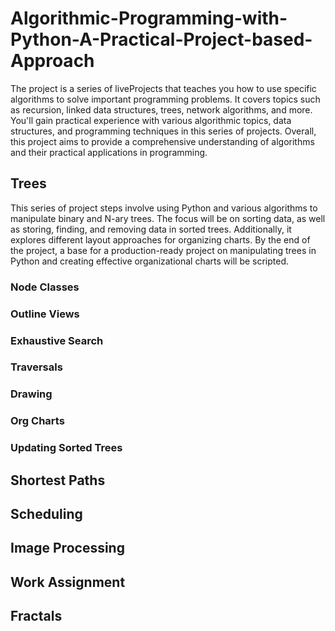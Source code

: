 # Algorithmic-Programming-with-Python-A-Practical-Project-based-Approach
The project is a series of liveProjects that teaches you how to use specific algorithms to solve important programming problems. It covers topics such as recursion, linked data structures, trees, network algorithms, and more. You'll gain practical experience with various algorithmic topics, data structures, and programming techniques in this series of projects. Overall, this project aims to provide a comprehensive understanding of algorithms and their practical applications in programming.

## Trees
This series of project steps involve using Python and various algorithms to manipulate binary and N-ary trees. The focus will be on sorting data, as well as storing, finding, and removing data in sorted trees. Additionally, it explores different layout approaches for organizing charts. By the end of the project, a base for a production-ready project on manipulating trees in Python and creating effective organizational charts will be scripted.

### Node Classes
### Outline Views
### Exhaustive Search
### Traversals
### Drawing
### Org Charts
### Updating Sorted Trees

## Shortest Paths

## Scheduling

## Image Processing

## Work Assignment

## Fractals
